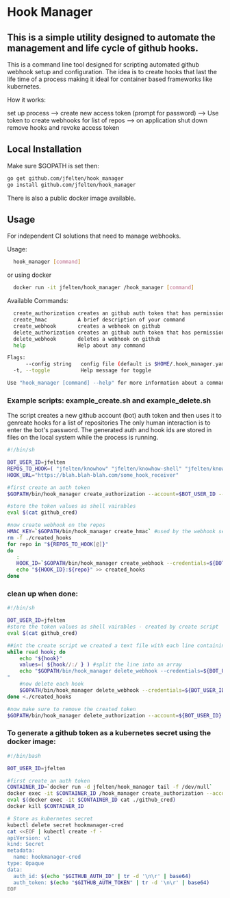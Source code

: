# Hook Manager

## This is a simple utility designed to automate the management and life cycle of github hooks. 

This is a command line tool designed for scripting automated github webhook setup and configuration.  The idea is to create hooks that last the life time of a process making it ideal for container based frameworks like kubernetes.

How it works:

set up process --> create new access token (prompt for password) --> Use token to create webhooks for list of repos --> on application shut down remove hooks and revoke access token

## Local Installation

Make sure $GOPATH is set then:  

```bash
go get github.com/jfelten/hook_manager
go install github.com/jfelten/hook_manager
```
There is also a public docker image available.

## Usage 

For independent CI solutions that need to manage webhooks.

Usage:
```bash
  hook_manager [command]
```  
or using docker

```bash
  docker run -it jfelten/hook_manager /hook_manager [command]
```
Available Commands:

```bash
  create_authorization creates an github auth token that has permission to admin webhooks for automated management
  create_hmac          A brief description of your command
  create_webhook       creates a webhook on github
  delete_authorization creates an github auth token that has permission to admin webhooks for automated management
  delete_webhook       deletes a webhook on github
  help                 Help about any command

Flags:
      --config string   config file (default is $HOME/.hook_manager.yaml)
  -t, --toggle          Help message for toggle

Use "hook_manager [command] --help" for more information about a command.
```

### Example scripts: example_create.sh and example_delete.sh

The script creates a new github account (bot) auth token and then uses it to genreate hooks for a list of repositories  The only human interaction is to enter the bot's password.  The generated auth and hook ids are stored in files on the local system while the process is running.

```bash
#!/bin/sh

BOT_USER_ID=jfelten
REPOS_TO_HOOK=( "jfelten/knowhow" "jfelten/knowhow-shell" "jfelten/knowhow-server" "jfelten/knowhow-agent" )
HOOK_URL="https://blah.blah-blah.com/some_hook_receiver"

#first create an auth token
$GOPATH/bin/hook_manager create_authorization --account=$BOT_USER_ID --note="bot hook cred"

#store the token values as shell vairables
eval $(cat github_cred)

#now create webhook on the repos
HMAC_KEY=`$GOPATH/bin/hook_manager create_hmac` #used by the webhook security
rm -f ./created_hooks
for repo in "${REPOS_TO_HOOK[@]}"
do
   : 
   HOOK_ID=`$GOPATH/bin/hook_manager create_webhook --credentials=${BOT_USER_ID}:${GITHUB_AUTH_TOKEN} --url=${HOOK_URL} --repo=${repo}`
   echo "${HOOK_ID}:${repo}" >> created_hooks
done

```

### clean up when done:

```bash
#!/bin/sh

BOT_USER_ID=jfelten
#store the token values as shell vairables - created by create script
eval $(cat github_cred)

##int the create script we created a text file with each line containing <HOOK_ID>:<REPO>
while read hook; do
    echo "${hook}"
    values=( ${hook//:/ } ) #split the line into an array
    echo "$GOPATH/bin/hook_manager delete_webhook --credentials=${BOT_USER_ID}:${GITHUB_AUTH_TOKEN} --hook_id=${values[0]} --repo="${values[1]}"
"
    #now delete each hook
    $GOPATH/bin/hook_manager delete_webhook --credentials=${BOT_USER_ID}:${GITHUB_AUTH_TOKEN} --hook_id=${values[0]} --repo="${values[1]}"
done <./created_hooks

#now make sure to remove the created token
$GOPATH/bin/hook_manager delete_authorization --account=${BOT_USER_ID} --auth_id=${GITHUB_AUTH_ID}

```

### To generate a github token as a kubernetes secret using the docker image:

```bash
#!/bin/bash

BOT_USER_ID=jfelten

#first create an auth token
CONTAINER_ID=`docker run -d jfelten/hook_manager tail -f /dev/null`
docker exec -it $CONTAINER_ID /hook_manager create_authorization --account=$BOT_USER_ID --note="${BOT_USER_ID} - generated by hook manager"
eval $(docker exec -it $CONTAINER_ID cat ./github_cred)
docker kill $CONTAINER_ID

# Store as kubernetes secret
kubectl delete secret hookmanager-cred
cat <<EOF | kubectl create -f -
apiVersion: v1
kind: Secret
metadata:
  name: hookmanager-cred
type: Opaque
data:
  auth_id: $(echo "$GITHUB_AUTH_ID" | tr -d '\n\r' | base64)
  auth_token: $(echo "$GITHUB_AUTH_TOKEN" | tr -d '\n\r' | base64)
EOF
```
